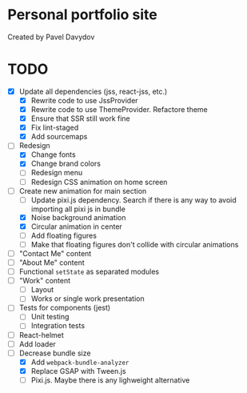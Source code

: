 # Personal portfolio site

Created by Pavel Davydov

# TODO

- [x] Update all dependencies (jss, react-jss, etc.)
  - [x] Rewrite code to use JssProvider
  - [x] Rewrite code to use ThemeProvider. Refactore theme
  - [x] Ensure that SSR still work fine
  - [x] Fix lint-staged
  - [x] Add sourcemaps
- [ ] Redesign
  - [x] Change fonts
  - [x] Change brand colors
  - [ ] Redesign menu
  - [ ] Redesign CSS animation on home screen
- [ ] Create new animation for main section
  - [ ] Update pixi.js dependency. Search if there is any way to avoid importing all pixi js in bundle
  - [x] Noise background animation
  - [x] Circular animation in center
  - [ ] Add floating figures
  - [ ] Make that floating figures don't collide with circular animations
- [ ] "Contact Me" content
- [ ] "About Me" content
- [ ] Functional `setState` as separated modules
- [ ] "Work" content
  - [ ] Layout
  - [ ] Works or single work presentation
- [ ] Tests for components (jest)
  - [ ] Unit testing
  - [ ] Integration tests
- [ ] React-helmet
- [ ] Add loader
- [ ] Decrease bundle size
  - [x] Add `webpack-bundle-analyzer`
  - [x] Replace GSAP with Tween.js
  - [ ] Pixi.js. Maybe there is any lighweight alternative